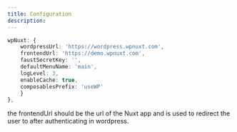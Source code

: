 ```yaml
---
title: Configuration
description: 
---
```


```ts
wpNuxt: {
    wordpressUrl: 'https://wordpress.wpnuxt.com',
    frontendUrl: 'https://demo.wpnuxt.com',
    faustSecretKey: '',
    defaultMenuName: 'main',
    logLevel: 3,
    enableCache: true,
    composablesPrefix: 'useWP'
    }
},
```

the frontendUrl should be the url of the Nuxt app and is used to redirect the user to after authenticating in wordpress.
